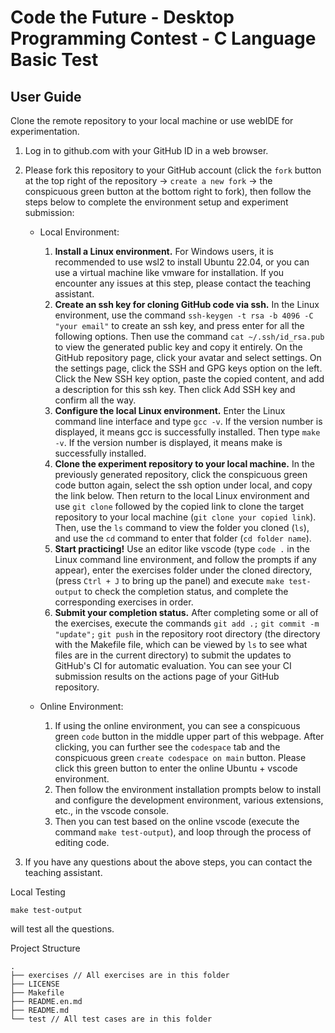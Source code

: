# Code the Future - Desktop Programming Contest - C Language Basic Test

## User Guide

Clone the remote repository to your local machine or use webIDE for experimentation.

1. Log in to github.com with your GitHub ID in a web browser.
2. Please fork this repository to your GitHub account (click the `fork` button at the top right of the repository -> `create a new fork` -> the conspicuous green button at the bottom right to fork), then follow the steps below to complete the environment setup and experiment submission:
   - Local Environment:

     1. **Install a Linux environment.** For Windows users, it is recommended to use wsl2 to install Ubuntu 22.04, or you can use a virtual machine like vmware for installation. If you encounter any issues at this step, please contact the teaching assistant.
     2. **Create an ssh key for cloning GitHub code via ssh.** In the Linux environment, use the command `ssh-keygen -t rsa -b 4096 -C "your email"` to create an ssh key, and press enter for all the following options. Then use the command `cat ~/.ssh/id_rsa.pub` to view the generated public key and copy it entirely. On the GitHub repository page, click your avatar and select settings. On the settings page, click the SSH and GPG keys option on the left. Click the New SSH key option, paste the copied content, and add a description for this ssh key. Then click Add SSH key and confirm all the way.
     3. **Configure the local Linux environment.** Enter the Linux command line interface and type `gcc -v`. If the version number is displayed, it means gcc is successfully installed. Then type `make -v`. If the version number is displayed, it means make is successfully installed.
     4. **Clone the experiment repository to your local machine.** In the previously generated repository, click the conspicuous green code button again, select the ssh option under local, and copy the link below. Then return to the local Linux environment and use `git clone` followed by the copied link to clone the target repository to your local machine (`git clone your copied link`). Then, use the `ls` command to view the folder you cloned (`ls`), and use the `cd` command to enter that folder (`cd folder name`).
     5. **Start practicing!** Use an editor like vscode (type `code .` in the Linux command line environment, and follow the prompts if any appear), enter the exercises folder under the cloned directory, (press `Ctrl + J` to bring up the panel) and execute `make test-output` to check the completion status, and complete the corresponding exercises in order.
     6. **Submit your completion status.** After completing some or all of the exercises, execute the commands `git add .;` `git commit -m "update";` `git push` in the repository root directory (the directory with the Makefile file, which can be viewed by `ls` to see what files are in the current directory) to submit the updates to GitHub's CI for automatic evaluation. You can see your CI submission results on the actions page of your GitHub repository.

   - Online Environment:

     1. If using the online environment, you can see a conspicuous green `code` button in the middle upper part of this webpage. After clicking, you can further see the `codespace` tab and the conspicuous green `create codespace on main` button. Please click this green button to enter the online Ubuntu + vscode environment.
     2. Then follow the environment installation prompts below to install and configure the development environment, various extensions, etc., in the vscode console.
     3. Then you can test based on the online vscode (execute the command `make test-output`), and loop through the process of editing code.

3. If you have any questions about the above steps, you can contact the teaching assistant.

Local Testing

```
make test-output
```

will test all the questions.

Project Structure

```
.
├── exercises // All exercises are in this folder
├── LICENSE
├── Makefile 
├── README.en.md
├── README.md
└── test // All test cases are in this folder
```